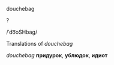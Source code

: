 douchebag

?

/ˈdo͞oSHbaɡ/

Translations of _douchebag_

_douchebag_
**придурок**, **ублюдок**, **идиот**